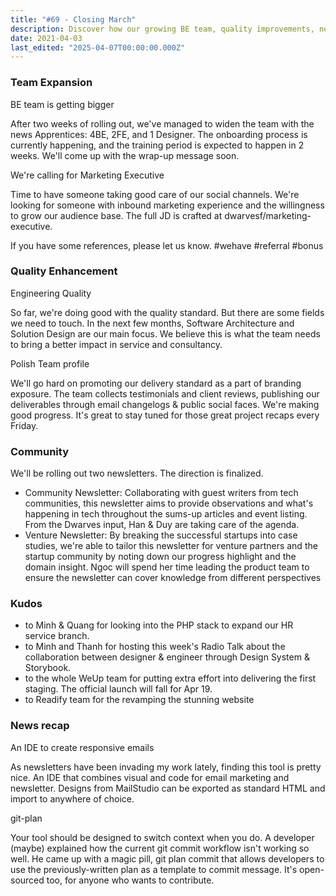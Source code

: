 ```yaml
---
title: "#69 - Closing March"
description: Discover how our growing BE team, quality improvements, new newsletters, and community efforts are driving better service, marketing, and tech insights at Dwarves.
date: 2021-04-03
last_edited: "2025-04-07T00:00:00.000Z"
---
```


### Team Expansion

BE team is getting bigger

After two weeks of rolling out, we've managed to widen the team with the news Apprentices: 4BE, 2FE, and 1 Designer. The onboarding process is currently happening, and the training period is expected to happen in 2 weeks. We'll come up with the wrap-up message soon.

We're calling for Marketing Executive

Time to have someone taking good care of our social channels. We're looking for someone with inbound marketing experience and the willingness to grow our audience base. The full JD is crafted at dwarvesf/marketing-executive.

If you have some references, please let us know. #wehave #referral #bonus

### Quality Enhancement

Engineering Quality

So far, we're doing good with the quality standard. But there are some fields we need to touch. In the next few months, Software Architecture and Solution Design are our main focus. We believe this is what the team needs to bring a better impact in service and consultancy.

Polish Team profile

We'll go hard on promoting our delivery standard as a part of branding exposure. The team collects testimonials and client reviews, publishing our deliverables through email changelogs & public social faces. We're making good progress. It's great to stay tuned for those great project recaps every Friday.

### Community

We'll be rolling out two newsletters. The direction is finalized.

- Community Newsletter: Collaborating with guest writers from tech communities, this newsletter aims to provide observations and what's happening in tech throughout the sums-up articles and event listing. From the Dwarves input, Han & Duy are taking care of the agenda.
- Venture Newsletter: By breaking the successful startups into case studies, we're able to tailor this newsletter for venture partners and the startup community by noting down our progress highlight and the domain insight. Ngoc will spend her time leading the product team to ensure the newsletter can cover knowledge from different perspectives

### Kudos

- to Minh & Quang for looking into the PHP stack to expand our HR service branch.
- to Minh and Thanh for hosting this week's Radio Talk about the collaboration between designer & engineer through Design System & Storybook.
- to the whole WeUp team for putting extra effort into delivering the first staging. The official launch will fall for Apr 19.
- to Readify team for the revamping the stunning website

### News recap

An IDE to create responsive emails

As newsletters have been invading my work lately, finding this tool is pretty nice. An IDE that combines visual and code for email marketing and newsletter. Designs from MailStudio can be exported as standard HTML and import to anywhere of choice.

git-plan

Your tool should be designed to switch context when you do. A developer (maybe) explained how the current git commit workflow isn't working so well. He came up with a magic pill, git plan commit that allows developers to use the previously-written plan as a template to commit message. It's open-sourced too, for anyone who wants to contribute.
